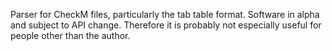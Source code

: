Parser for CheckM files, particularly the tab table format. Software in alpha and subject to API change. Therefore it is probably not especially useful for people other than the author.